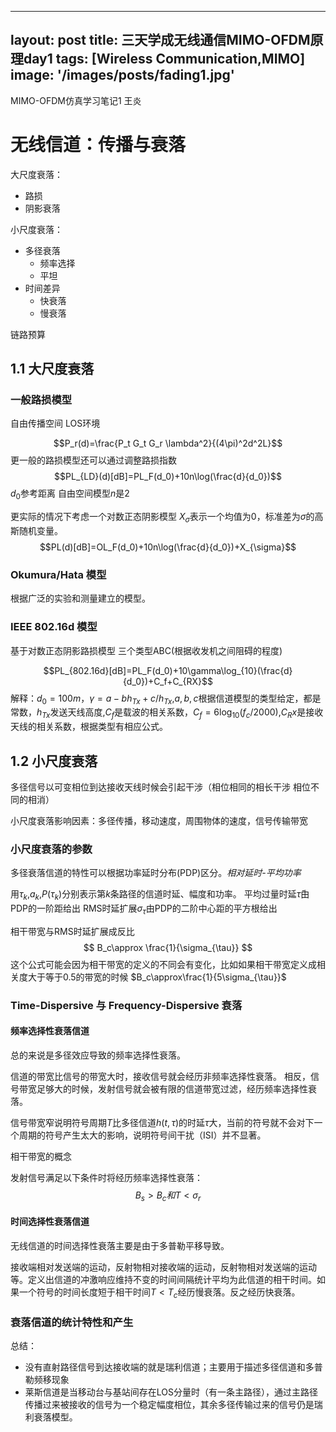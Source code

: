  ---
layout: post
title: 三天学成无线通信MIMO-OFDM原理day1
tags: [Wireless Communication,MIMO]
image: '/images/posts/fading1.jpg'
---
 
 MIMO-OFDM仿真学习笔记1
王炎
# 无线信道：传播与衰落

大尺度衰落：
- 路损
- 阴影衰落
  
小尺度衰落：
- 多径衰落
  - 频率选择
  - 平坦 
- 时间差异
  - 快衰落
  - 慢衰落 
  
链路预算

## 1.1 大尺度衰落
### 一般路损模型
自由传播空间 LOS环境 

$$P_r(d)=\frac{P_t G_t G_r \lambda^2}{(4\pi)^2d^2L}$$
更一般的路损模型还可以通过调整路损指数
$$PL_{LD}(d)[dB]=PL_F(d_0)+10n\log(\frac{d}{d_0})$$
$d_0$参考距离 自由空间模型$n$是2

更实际的情况下考虑一个对数正态阴影模型 $X_{\sigma}$表示一个均值为0，标准差为$\sigma$的高斯随机变量。
$$PL(d)[dB]=OL_F(d_0)+10n\log(\frac{d}{d_0})+X_{\sigma}$$

### Okumura/Hata 模型
根据广泛的实验和测量建立的模型。

### IEEE 802.16d 模型
基于对数正态阴影路损模型 三个类型ABC(根据收发机之间阻碍的程度)

$$PL_{802.16d}[dB]=PL_F(d_0)+10\gamma\log_{10}(\frac{d}{d_0})+C_f+C_{RX}$$
解释：$d_0=100m$，$\gamma=a-bh_{Tx}+c/h_{Tx}$,$a,b,c$根据信道模型的类型给定，都是常数，$h_{Tx}$发送天线高度,$C_f$是载波的相关系数，$C_f=6\log_{10}(f_c/2000)$,$C_Rx$是接收天线的相关系数，根据类型有相应公式。

## 1.2 小尺度衰落
多径信号以可变相位到达接收天线时候会引起干涉（相位相同的相长干涉 相位不同的相消）

小尺度衰落影响因素：多径传播，移动速度，周围物体的速度，信号传输带宽

### 小尺度衰落的参数

多径衰落信道的特性可以根据功率延时分布(PDP)区分。*相对延时-平均功率*

用$\tau_k$,$a_k$,$P(\tau_k)$分别表示第$k$条路径的信道时延、幅度和功率。
平均过量时延$\bar{\tau}$由PDP的一阶距给出
RMS时延扩展$\sigma_{\tau}$由PDP的二阶中心距的平方根给出


相干带宽与RMS时延扩展成反比
$$
B_c\approx \frac{1}{\sigma_{\tau}}
$$
这个公式可能会因为相干带宽的定义的不同会有变化，比如如果相干带宽定义成相关度大于等于0.5的带宽的时候
$B_c\approx\frac{1}{5\sigma_{\tau}}$

### Time-Dispersive 与 Frequency-Dispersive 衰落

#### 频率选择性衰落信道
总的来说是多径效应导致的频率选择性衰落。

信道的带宽比信号的带宽大时，接收信号就会经历非频率选择性衰落。
相反，信号带宽足够大的时候，发射信号就会被有限的信道带宽过滤，经历频率选择性衰落。

信号带宽窄说明符号周期$T$比多径信道$h(t,\tau)$的时延$\tau$大，当前的符号就不会对下一个周期的符号产生太大的影响，说明符号间干扰（ISI）并不显著。

相干带宽的概念

发射信号满足以下条件时将经历频率选择性衰落：
$$B_s>B_c和T<\sigma_r$$

#### 时间选择性衰落信道

无线信道的时间选择性衰落主要是由于多普勒平移导致。

接收端相对发送端的运动，反射物相对接收端的运动，反射物相对发送端的运动等。定义出信道的冲激响应维持不变的时间间隔统计平均为此信道的相干时间。如果一个符号的时间长度短于相干时间$T<T_c$经历慢衰落。反之经历快衰落。

### 衰落信道的统计特性和产生

总结：
- 没有直射路径信号到达接收端的就是瑞利信道；主要用于描述多径信道和多普勒频移现象
- 莱斯信道是当移动台与基站间存在LOS分量时（有一条主路径），通过主路径传播过来被接收的信号为一个稳定幅度相位，其余多径传输过来的信号仍是瑞利衰落模型。
  
